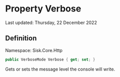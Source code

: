 # Property Verbose
Last updated: Thursday, 22 December 2022

## Definition
Namespace: Sisk.Core.Http

```csharp
public VerboseMode Verbose { get; set; }
```

Gets or sets the message level the console will write.

